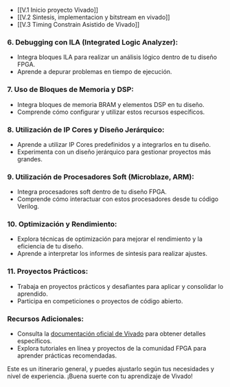 - [[V.1 Inicio proyecto Vivado]]
- [[V.2 Sintesis, implementacion y bitstream en vivado]]
- [[V.3 Timing Constrain Asistido de Vivado]]

### 6. **Debugging con ILA (Integrated Logic Analyzer):**
   - Integra bloques ILA para realizar un análisis lógico dentro de tu diseño FPGA.
   - Aprende a depurar problemas en tiempo de ejecución.

### 7. **Uso de Bloques de Memoria y DSP:**
   - Integra bloques de memoria BRAM y elementos DSP en tu diseño.
   - Comprende cómo configurar y utilizar estos recursos específicos.

### 8. **Utilización de IP Cores y Diseño Jerárquico:**
   - Aprende a utilizar IP Cores predefinidos y a integrarlos en tu diseño.
   - Experimenta con un diseño jerárquico para gestionar proyectos más grandes.

### 9. **Utilización de Procesadores Soft (Microblaze, ARM):**
   - Integra procesadores soft dentro de tu diseño FPGA.
   - Comprende cómo interactuar con estos procesadores desde tu código Verilog.

### 10. **Optimización y Rendimiento:**
   - Explora técnicas de optimización para mejorar el rendimiento y la eficiencia de tu diseño.
   - Aprende a interpretar los informes de síntesis para realizar ajustes.

### 11. **Proyectos Prácticos:**
   - Trabaja en proyectos prácticos y desafiantes para aplicar y consolidar lo aprendido.
   - Participa en competiciones o proyectos de código abierto.

### Recursos Adicionales:
   - Consulta la [documentación oficial de Vivado](https://www.xilinx.com/support/documentation-navigation/design-hubs/dh0013-vivado-design-suite-hub.html) para obtener detalles específicos.
   - Explora tutoriales en línea y proyectos de la comunidad FPGA para aprender prácticas recomendadas.

Este es un itinerario general, y puedes ajustarlo según tus necesidades y nivel de experiencia. ¡Buena suerte con tu aprendizaje de Vivado!